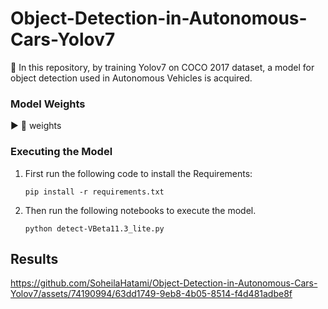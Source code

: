 # Object-Detection-in-Autonomous-Cars-Yolov7
📌 In this repository, by training Yolov7 on COCO 2017 dataset, a model for object detection used in Autonomous Vehicles is acquired.

### Model Weights
▶️ 📂 weights

### Executing the Model
1) First run the following code to install the Requirements:

    `pip install -r requirements.txt`

2) Then run the following notebooks to execute the model. 

   `python detect-VBeta11.3_lite.py`

## Results
https://github.com/SoheilaHatami/Object-Detection-in-Autonomous-Cars-Yolov7/assets/74190994/63dd1749-9eb8-4b05-8514-f4d481adbe8f


